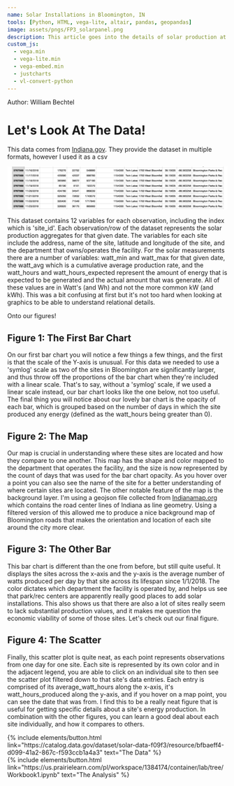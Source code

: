 ```yaml
---
name: Solar Installations in Bloomington, IN
tools: [Python, HTML, vega-lite, altair, pandas, geopandas]
image: assets/pngs/FP3_solarpanel.png
description: This article goes into the details of solar production at various installations owned by the City of Bloomington Indiana.
custom_js:
  - vega.min
  - vega-lite.min
  - vega-embed.min
  - justcharts
  - vl-convert-python
---
```


<div class="center">
Author: William Bechtel
</div>

# Let's Look At The Data!

This data comes from [Indiana.gov](https://catalog.data.gov/dataset/solar-data-f09f3). They provide the dataset in multiple formats, however I used it as a csv

<img src="/assets/pngs/FP3_Data1.png">

This dataset contains 12 variables for each observation, including the index which is 'site_id'. Each observation/row of the dataset represents the solar production aggregates for that given date. The variables for each site include the address, name of the site, latitude and longitude of the site, and the department that owns/operates the facility. For the solar measurements there are a number of variables: watt_min and watt_max for that given date, the watt_avg which is a cumulative average production rate, and the watt_hours and watt_hours_expected represent the amount of energy that is expected to be generated and the actual amount that was generate. All of these values are in Watt's (and Wh) and not the more common kW (and kWh). This was a bit confusing at first but it's not too hard when looking at graphics to be able to understand relational details.

<div class="center">
Onto our figures!
</div>

## Figure 1: The First Bar Chart

<vegachart schema-url="{{ site.baseurl }}/assets/json/FP3_bars5.json" style="width: 100%"></vegachart>

On our first bar chart you will notice a few things a few things, and the first is that the scale of the Y-axis is unusual. For this data we needed to use a 'symlog' scale as two of the sites in Bloomington are significantly larger, and thus throw off the proportions of the bar chart when they're included with a linear scale. That's to say, without a 'symlog' scale, if we used a linear scale instead, our bar chart looks like the one below, not too useful. The final thing you will notice about our lovely bar chart is the opacity of each bar, which is grouped based on the number of days in which the site produced any energy (defined as the watt_hours being greater than 0). 

<vegachart schema-url="{{ site.baseurl }}/assets/json/FP3_bars4.json" style="width: 100%"></vegachart>


## Figure 2: The Map

<vegachart schema-url="{{ site.baseurl }}/assets/json/FP3_solar_map2.json" style="width: 100%"></vegachart>

Our map is crucial in understanding where these sites are located and how they compare to one another. This map has the shape and color mapped to the department that operates the facility, and the size is now represented by the count of days that was used for the bar chart opacity. As you hover over a point you can also see the name of the site for a better understanding of where certain sites are located. The other notable feature of the map is the background layer. I'm using a geojson file collected from [Indianamap.org](https://www.indianamap.org/datasets/INMap::road-centerlines-of-indiana-current/explore?location=39.169713%2C-86.520274%2C12.91) which contains the road center lines of Indiana as line geometry. Using a filtered version of this allowed me to produce a nice background map of Bloomington roads that makes the orientation and location of each site around the city more clear.


## Figure 3: The Other Bar

<vegachart schema-url="{{ site.baseurl }}/assets/json/FP3_bars3.json" style="width: 100%"></vegachart>

This bar chart is different than the one from before, but still quite useful. It displays the sites across the x-axis and the y-axis is the average number of watts produced per day by that site across its lifespan since 1/1/2018. The color dictates which department the facility is operated by, and helps us see that park/rec centers are apparently really good places to add solar installations. This also shows us that there are also a lot of sites really seem to lack substantial production values, and it makes me question the economic viability of some of those sites. Let's check out our final figure.


## Figure 4: The Scatter

<vegachart schema-url="{{ site.baseurl }}/assets/json/FP3_scatter1.json" style="width: 100%"></vegachart>

Finally, this scatter plot is quite neat, as each point represents observations from one day for one site. Each site is represented by its own color and in the adjacent legend, you are able to click on an individual site to then see the scatter plot filtered down to that site's data entries. Each entry is comprised of its average_watt_hours along the x-axis, it's watt_hours_produced along the y-axis, and if you hover on a map point, you can see the date that was from. I find this to be a really neat figure that is useful for getting specific details about a site's energy production. In combination with the other figures, you can learn a good deal about each site individually, and how it compares to others.


<!-- these are written in a combo of html and liquid --> 

<div class="left">
{% include elements/button.html link="https://catalog.data.gov/dataset/solar-data-f09f3/resource/bfbaeff4-d099-41a2-867c-f593ccb1a4a3" text="The Data" %}
</div>

<div class="right">
{% include elements/button.html link="https://us.prairielearn.com/pl/workspace/1384174/container/lab/tree/Workbook1.ipynb" text="The Analysis" %}
</div>

